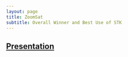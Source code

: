 ```yaml
---
layout: page
title: ZoomSat
subtitle: Overall Winner and Best Use of STK
---
```


## [Presentation](https://media.githubusercontent.com/media/blue-dot-consortium/hackathon-website/assets/2021/presentations/ZoomSat_Presentation_1-10-2021.pdf?raw=true)
